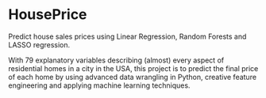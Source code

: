 # HousePrice
Predict house sales prices using Linear Regression, Random Forests and LASSO regression.

With 79 explanatory variables describing (almost) every aspect of residential homes in a city in the USA, this project is to predict the final price of each home by using advanced data wrangling in Python, creative feature engineering and applying machine learning techniques.
